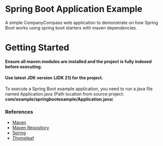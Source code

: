 # Spring Boot Application Example
A simple CompanyCompass web application to demonstrate on how Spring Boot works using spring boot starters with maven dependencies.

# Getting Started
#### Ensure all maven modules are installed and the project is fully indexed before executing.
#### Use latest JDK version (JDK 21) for the project.

To execute a Spring Boot example application, you need to run a java file named Application.java
(Path location from source project: **com/example/springbootexample/Application.java**)

### References
* [Maven](https://maven.apache.org/)
* [Maven Repository](https://mvnrepository.com/)
* [Spring](https://spring.io/)
* [Thymeleaf](https://www.thymeleaf.org/)